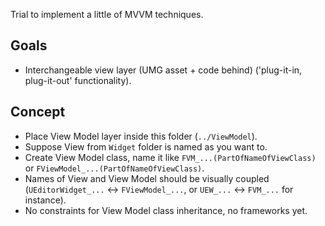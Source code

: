 Trial to implement a little of MVVM techniques. 

Goals
-----

- Interchangeable view layer (UMG asset + code behind) ('plug-it-in, plug-it-out' functionality). 


Concept
-------

- Place View Model layer inside this folder (`../ViewModel`).
- Suppose View from `Widget` folder is named as you want to. 
- Create View Model class, name it like `FVM_...(PartOfNameOfViewClass)` or `FViewModel_...(PartOfNameOfViewClass)`. 
- Names of View and View Model should be visually coupled (`UEditorWidget_...` <-> `FViewModel_...`, or `UEW_...` <-> `FVM_...` for instance). 
- No constraints for View Model class inheritance, no frameworks yet. 
